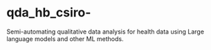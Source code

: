 # qda_hb_csiro-
Semi-automating qualitative data analysis for health data using Large language models and other ML methods. 
